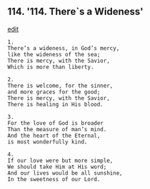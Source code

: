
## 114.  '114. There\`s a Wideness'
[edit](https://docs.google.com/document/d/1qH17LmYV%2DoGvZRMfkiNW_xiPC8%2DdF103/edit?mode=html)






    1.
    There’s a wideness, in God’s mercy,
    like the wideness of the sea;
    There is mercy, with the Savior,
    Which is more than liberty.

    2.
    There is welcome, for the sinner,
    and more graces for the good;
    There is mercy, with the Savior,
    There is healing in His blood.

    3.
    For the love of God is broader
    Than the measure of man’s mind.
    And the heart of the Eternal,
    is most wonderfully kind.

    4.
    If our love were but more simple,
    We should take Him at His word;
    And our lives would be all sunshine,
    In the sweetness of our Lord.
